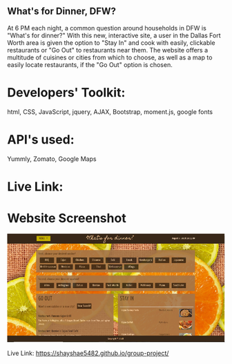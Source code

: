 ## What's for Dinner, DFW?

At 6 PM each night, a common question around households in DFW is "What's for dinner?" With this new, interactive site, a user in the Dallas Fort Worth area is given the option to "Stay In" and cook with easily, clickable restaurants or "Go Out" to restaurants near them. The website offers a multitude of cuisines or cities from which to choose, as well as a map to easily locate restaurants, if the "Go Out" option is chosen.

# Developers' Toolkit:
html, CSS, JavaScript, jquery, AJAX, Bootstrap, moment.js, google fonts

# API's used:
Yummly, Zomato, Google Maps

# Live Link:

# Website Screenshot
![screenshot](assets/images/project-screenshot.png)

Live Link: https://shayshae5482.github.io/group-project/
